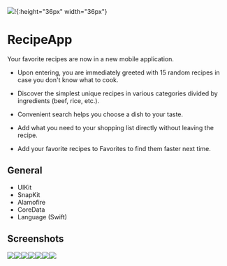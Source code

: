 ![](icon.png)!{:height="36px" width="36px"}
#  RecipeApp

Your favorite recipes are now in a new mobile application. 

- Upon entering, you are immediately greeted with 15 random recipes in case you don't know what to cook. 

- Discover the simplest unique recipes in various categories divided by ingredients (beef, rice, etc.). 

- Convenient search helps you choose a dish to your taste. 

- Add what you need to your shopping list directly without leaving the recipe. 

- Add your favorite recipes to Favorites to find them faster next time.

## General

- UIKit
- SnapKit
- Alamofire
- CoreData
- Language (Swift)

## Screenshots

![](img1.png)![](img2.png)![](img3.png)![](img4.png)![](img4.png)![](img5.png)![](img6.png)
